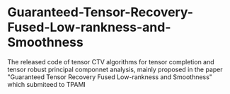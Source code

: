 # Guaranteed-Tensor-Recovery-Fused-Low-rankness-and-Smoothness
The released code of tensor CTV algorithms for tensor completion and tensor robust principal componnet analysis, mainly proposed in the paper "Guaranteed Tensor Recovery Fused Low-rankness and  Smoothness" which submiteed to TPAMI
